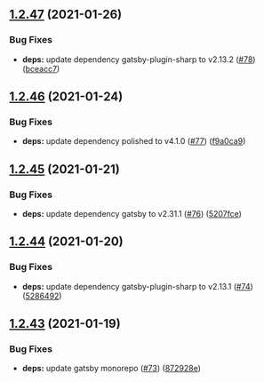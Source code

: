 ## [1.2.47](https://github.com/dds/bosabosa.org/compare/v1.2.46...v1.2.47) (2021-01-26)


### Bug Fixes

* **deps:** update dependency gatsby-plugin-sharp to v2.13.2 ([#78](https://github.com/dds/bosabosa.org/issues/78)) ([bceacc7](https://github.com/dds/bosabosa.org/commit/bceacc7662b8072aff7874d08c65210134d99841))



## [1.2.46](https://github.com/dds/bosabosa.org/compare/v1.2.45...v1.2.46) (2021-01-24)


### Bug Fixes

* **deps:** update dependency polished to v4.1.0 ([#77](https://github.com/dds/bosabosa.org/issues/77)) ([f9a0ca9](https://github.com/dds/bosabosa.org/commit/f9a0ca9bd7e44b121d7d917301e44b91bf69acc1))



## [1.2.45](https://github.com/dds/bosabosa.org/compare/v1.2.44...v1.2.45) (2021-01-21)


### Bug Fixes

* **deps:** update dependency gatsby to v2.31.1 ([#76](https://github.com/dds/bosabosa.org/issues/76)) ([5207fce](https://github.com/dds/bosabosa.org/commit/5207fce1fcef7016fd71e425611e0b137a207202))



## [1.2.44](https://github.com/dds/bosabosa.org/compare/v1.2.43...v1.2.44) (2021-01-20)


### Bug Fixes

* **deps:** update dependency gatsby-plugin-sharp to v2.13.1 ([#74](https://github.com/dds/bosabosa.org/issues/74)) ([5286492](https://github.com/dds/bosabosa.org/commit/5286492592dd7068107d1e3a565bede8b297d8df))



## [1.2.43](https://github.com/dds/bosabosa.org/compare/v1.2.42...v1.2.43) (2021-01-19)


### Bug Fixes

* **deps:** update gatsby monorepo ([#73](https://github.com/dds/bosabosa.org/issues/73)) ([872928e](https://github.com/dds/bosabosa.org/commit/872928ef671d13603ead98f249af6213e28244ef))



